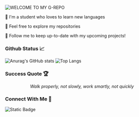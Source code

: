 ![WELCOME TO MY G-REPO](https://user-images.githubusercontent.com/82915997/229525353-055e2581-26aa-401b-8306-914ba742747c.png)

🏮 I'm a student who loves to learn new languages

🏮 Feel free to explore my repositories

🏮 Follow me to keep up-to-date with my upcoming projects!

### Github Status 📈

![Anurag's GitHub stats](https://github-readme-stats.vercel.app/api?username=binaryassasins&show_icons=true&theme=dark&bg_color=040D12&hide_border=true&text_color=ffffff&icon_color=FFCD4B)
![Top Langs](https://github-readme-stats.vercel.app/api/top-langs/?username=binaryassasins&show_icons=true&theme=dark&bg_color=040D12&layout=compact&hide_border=true&text_color=ffffff&icon_color=FFCD4B)

### Success Quote 🏆
*<p style="text-align: center;">Walk properly, not slowly, work smartly, not quickly</p>*

### Connect With Me 🤝

![Static Badge](https://img.shields.io/badge/Profile-LinkedIn-blue?style=flat&logo=linkedin&logoColor=white&link=https%3A%2F%2Fwww.linkedin.com%2Fin%2Fmohd-syafiq-asyraf-100762229%2F)


